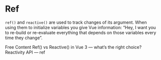 # Ref

`ref()` and `reactive()` are used to track changes of its argument. When using them to initialize variables you give Vue information: “Hey, I want you to re-build or re-evaluate everything that depends on those variables every time they change”.

<ResourceGroupTitle>Free Content</ResourceGroupTitle>
<BadgeLink colorScheme='yellow' badgeText='Read' href='https://medium.com/@bsalwiczek/ref-vs-reactive-in-vue-3-whats-the-right-choice-7c6f7265ce39'>Ref() vs Reactive() in Vue 3 — what’s the right choice?</BadgeLink>
<BadgeLink colorScheme='blue' badgeText='Official API Docs' href='https://vuejs.org/api/reactivity-core.html#ref'>Reactivity API — ref</BadgeLink>




